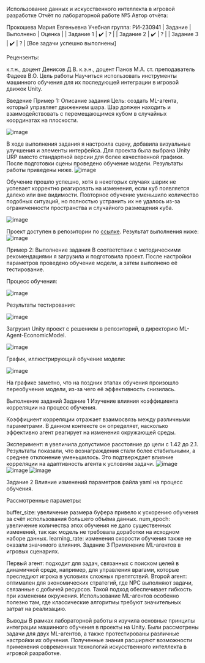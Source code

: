 Использование данных и искусственного интеллекта в игровой разработке
Отчёт по лабораторной работе №5
Автор отчёта:

Прокошева Мария Евгеньевна
Учебная группа: РИ-230941
| Задание |	Выполнено |	Оценка |
| Задание 1 |	✔️ |	? |
| Задание 2 |	✔️	| ? |
| Задание 3 |	✔️ |	? |
[Все задачи успешно выполнены]

Рецензенты:

к.т.н., доцент Денисов Д.В.
к.э.н., доцент Панов М.А.
ст. преподаватель Фадеев В.О.
Цель работы
Научиться использовать инструменты машинного обучения для их последующей интеграции в игровой движок Unity.

Введение
Пример 1: Описание задания
Цель: создать ML-агента, который управляет движением шара. Шар должен находить и взаимодействовать с перемещающимся кубом в случайных координатах на плоскости.

 ![image](https://github.com/user-attachments/assets/6555f49f-c50f-45a6-a3cb-41543a2d1c7b)


В ходе выполнения задания я настроила сцену, добавила визуальные улучшения и элементы интерфейса. Для проекта была выбрана Unity URP вместо стандартной версии для более качественной графики. После подготовки сцены проведено обучение модели. Результаты работы приведены ниже.
![image](https://github.com/user-attachments/assets/7061c3c0-e2ea-4493-812d-5833c61ade28)

 

Обучение прошло успешно, хотя в некоторых случаях шарик не успевает корректно реагировать на изменения, если куб появляется далеко или вне видимости. Повторное обучение уменьшило количество подобных ситуаций, но полностью устранить их не удалось из-за ограниченности пространства и случайного размещения куба.

 ![image](https://github.com/user-attachments/assets/ac239ee5-4ca7-4650-a23c-99cc59ce6930)


Проект доступен в репозитории по [ссылке](https://github.com/Manuna122121/).
Результат выполнения ниже:
 ![image](https://github.com/user-attachments/assets/8624de4b-4603-4166-89ad-1b0984b56237)


Пример 2: Выполнение задания
В соответствии с методическими рекомендациями я загрузила и подготовила проект. После настройки параметров проведено обучение модели, а затем выполнено её тестирование.

Процесс обучения:

 ![image](https://github.com/user-attachments/assets/ce2f6f26-7d5b-4030-828b-437b32b9cdc9)


Результаты тестирования:

 ![image](https://github.com/user-attachments/assets/07a08af9-9666-43b3-ae82-d12ed8a93730)

Загрузил Unity проект с решением в репозиторий, в директорию ML-Agent-EconomicModel.

 ![image](https://github.com/user-attachments/assets/647351a1-483f-46df-a819-9cf1cc0ee4f3)



График, иллюстрирующий обучение модели:

 ![image](https://github.com/user-attachments/assets/35ed9b9d-f680-4b0d-8066-119bfb5e6771)


На графике заметно, что на поздних этапах обучения произошло переобучение модели, из-за чего её эффективность снизилась.

Выполнение заданий
Задание 1
Изучение влияния коэффициента корреляции на процесс обучения.

Коэффициент корреляции отражает взаимосвязь между различными параметрами. В данном контексте он определяет, насколько эффективно агент реагирует на изменения окружающей среды.

Эксперимент: я увеличила допустимое расстояние до цели с 1.42 до 2.1. Результаты показали, что вознаграждения стали более стабильными, а среднее отклонение уменьшилось. Это подтверждает влияние корреляции на адаптивность агента к условиям задачи.
![image](https://github.com/user-attachments/assets/3605ca25-4fc4-4fce-82a8-6ebdffbd9991)
![image](https://github.com/user-attachments/assets/5ae63c06-3445-46cd-8181-0a4a8431d972)
![image](https://github.com/user-attachments/assets/f2b01ade-05f2-464a-b86c-914729e14149)

Задание 2
Влияние изменений параметров файла yaml на процесс обучения.

Рассмотренные параметры:

buffer_size: увеличение размера буфера привело к ускорению обучения за счёт использования большего объёма данных.
num_epoch: увеличение количества эпох обучения не дало существенных изменений, так как модель не требовала доработки на исходном наборе данных.
learning_rate: изменения скорости обучения также не оказали значимого влияния.
Задание 3
Применение ML-агентов в игровых сценариях.

Первый агент: подходит для задач, связанных с поиском целей в динамичной среде, например, для управления врагами, которые преследуют игрока в условиях сложных препятствий.
Второй агент: оптимален для экономических стратегий, где NPC выполняют задачи, связанные с добычей ресурсов. Такой подход обеспечивает гибкость при изменении окружения.
Использование ML-агентов особенно полезно там, где классические алгоритмы требуют значительных затрат на реализацию.

Выводы
В рамках лабораторной работы я изучила основные принципы интеграции машинного обучения в проекты на Unity. Были рассмотрены задачи для двух ML-агентов, а также протестированы различные настройки их обучения. Полученные знания расширяют возможности применения современных технологий искусственного интеллекта в игровой разработке.

